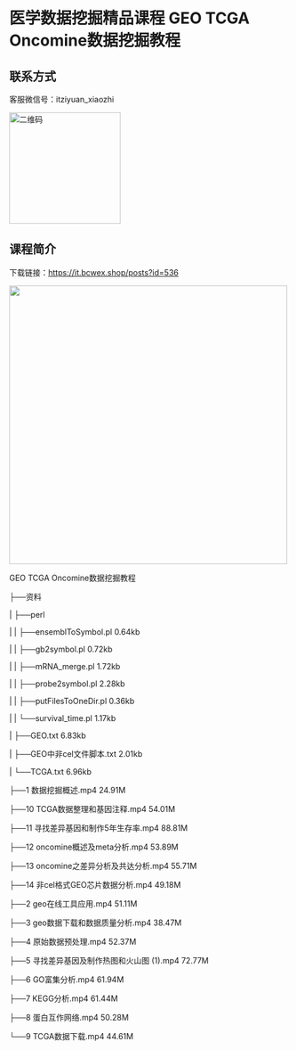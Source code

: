 # 医学数据挖掘精品课程 GEO TCGA Oncomine数据挖掘教程

## 联系方式

客服微信号：itziyuan_xiaozhi

<img src="https://ziyuanyun.oss-cn-guangzhou.aliyuncs.com/common/20240614073449/666b82192834a.jpg" width="200" height="200" alt="二维码">

## 课程简介

下载链接：https://it.bcwex.shop/posts?id=536

<img src="https://ziyuanyun.oss-cn-guangzhou.aliyuncs.com/yun/20240515152040/66446248d819b.jpg" width="500" alt="">

  GEO TCGA Oncomine数据挖掘教程



 ├──资料

 | ├──perl

 | | ├──ensemblToSymbol.pl 0.64kb

 | | ├──gb2symbol.pl 0.72kb

 | | ├──mRNA_merge.pl 1.72kb

 | | ├──probe2symbol.pl 2.28kb

 | | ├──putFilesToOneDir.pl 0.36kb

 | | └──survival_time.pl 1.17kb

 | ├──GEO.txt 6.83kb

 | ├──GEO中非cel文件脚本.txt 2.01kb

 | └──TCGA.txt 6.96kb

 ├──1 数据挖掘概述.mp4 24.91M

 ├──10 TCGA数据整理和基因注释.mp4 54.01M

 ├──11 寻找差异基因和制作5年生存率.mp4 88.81M

 ├──12 oncomine概述及meta分析.mp4 53.89M

 ├──13 oncomine之差异分析及共达分析.mp4 55.71M

 ├──14 非cel格式GEO芯片数据分析.mp4 49.18M

 ├──2 geo在线工具应用.mp4 51.11M

 ├──3 geo数据下载和数据质量分析.mp4 38.47M

 ├──4 原始数据预处理.mp4 52.37M

 ├──5 寻找差异基因及制作热图和火山图 (1).mp4 72.77M

 ├──6 GO富集分析.mp4 61.94M

 ├──7 KEGG分析.mp4 61.44M

 ├──8 蛋白互作网络.mp4 50.28M

 └──9 TCGA数据下载.mp4 44.61M

  